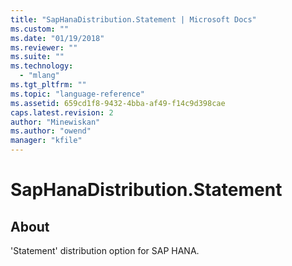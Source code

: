 ```yaml
---
title: "SapHanaDistribution.Statement | Microsoft Docs"
ms.custom: ""
ms.date: "01/19/2018"
ms.reviewer: ""
ms.suite: ""
ms.technology: 
  - "mlang"
ms.tgt_pltfrm: ""
ms.topic: "language-reference"
ms.assetid: 659cd1f8-9432-4bba-af49-f14c9d398cae
caps.latest.revision: 2
author: "Minewiskan"
ms.author: "owend"
manager: "kfile"
---
```

# SapHanaDistribution.Statement
## About
'Statement' distribution option for SAP HANA.

